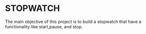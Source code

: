 # STOPWATCH 
The main objective of this project is to build a stopwatch that have a functionality like start,pause, and stop.


